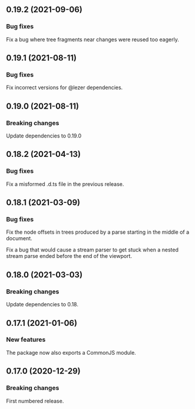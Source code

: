 ## 0.19.2 (2021-09-06)

### Bug fixes

Fix a bug where tree fragments near changes were reused too eagerly.

## 0.19.1 (2021-08-11)

### Bug fixes

Fix incorrect versions for @lezer dependencies.

## 0.19.0 (2021-08-11)

### Breaking changes

Update dependencies to 0.19.0

## 0.18.2 (2021-04-13)

### Bug fixes

Fix a misformed .d.ts file in the previous release.

## 0.18.1 (2021-03-09)

### Bug fixes

Fix the node offsets in trees produced by a parse starting in the middle of a document.

Fix a bug that would cause a stream parser to get stuck when a nested stream parse ended before the end of the viewport.

## 0.18.0 (2021-03-03)

### Breaking changes

Update dependencies to 0.18.

## 0.17.1 (2021-01-06)

### New features

The package now also exports a CommonJS module.

## 0.17.0 (2020-12-29)

### Breaking changes

First numbered release.

